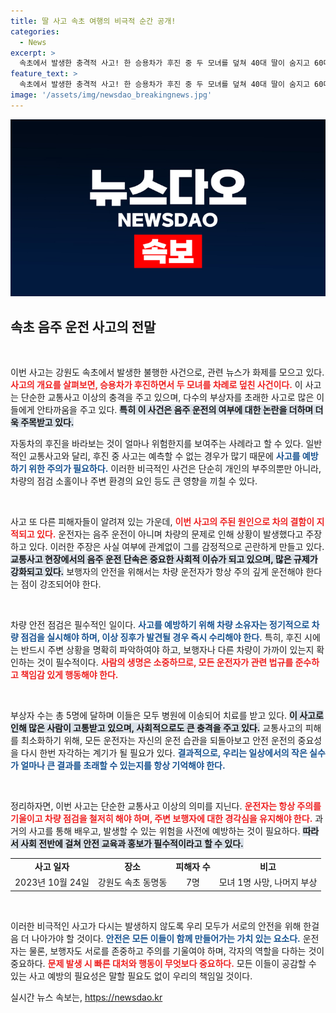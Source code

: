 ```yaml
---
title: 딸 사고 속초 여행의 비극적 순간 공개!
categories:
  - News
excerpt: >
  속초에서 발생한 충격적 사고! 한 승용차가 후진 중 두 모녀를 덮쳐 40대 딸이 숨지고 60대 어머니가 다쳤습니다. 운전자는 음주를 부인하며 차량 문제를 주장하고 있습니다. 자세한 사연을 확인하세요!
feature_text: >
  속초에서 발생한 충격적 사고! 한 승용차가 후진 중 두 모녀를 덮쳐 40대 딸이 숨지고 60대 어머니가 다쳤습니다. 운전자는 음주를 부인하며 차량 문제를 주장하고 있습니다. 자세한 사연을 확인하세요!
image: '/assets/img/newsdao_breakingnews.jpg'
---
```


<p><img src="/assets/img/newsdao_breakingnews.jpg" alt="cryptoinkorea 속보" /></p>

<h2 data-ke-size="size26">속초 음주 운전 사고의 전말</h2>

<p data-ke-size="size16">&nbsp;</p>

<p>이번 사고는 강원도 속초에서 발생한 불행한 사건으로, 관련 뉴스가 화제를 모으고 있다. <b><span style="color: #ee2323;">사고의 개요를 살펴보면, 승용차가 후진하면서 두 모녀를 차례로 덮친 사건이다.</span></b> 이 사고는 단순한 교통사고 이상의 충격을 주고 있으며, 다수의 부상자를 초래한 사고로 많은 이들에게 안타까움을 주고 있다. <b><span style="background-color: #21538527;">특히 이 사건은 음주 운전의 여부에 대한 논란을 더하며 더욱 주목받고 있다.</span></b> </p>

<p>자동차의 후진을 바라보는 것이 얼마나 위험한지를 보여주는 사례라고 할 수 있다. 일반적인 교통사고와 달리, 후진 중 사고는 예측할 수 없는 경우가 많기 때문에 <b><span style="color: #1a5490;">사고를 예방하기 위한 주의가 필요하다.</span></b> 이러한 비극적인 사건은 단순히 개인의 부주의뿐만 아니라, 차량의 점검 소홀이나 주변 환경의 요인 등도 큰 영향을 끼칠 수 있다.</p>

<p data-ke-size="size16">&nbsp;</p>

<p>사고 또 다른 피해자들이 알려져 있는 가운데, <b><span style="color: #ee2323;">이번 사고의 주된 원인으로 차의 결함이 지적되고 있다.</span></b> 운전자는 음주 운전이 아니며 차량의 문제로 인해 상황이 발생했다고 주장하고 있다. 이러한 주장은 사실 여부에 관계없이 그를 감정적으로 곤란하게 만들고 있다. <b><span style="background-color: #21538527;">교통사고 현장에서의 음주 운전 단속은 중요한 사회적 이슈가 되고 있으며, 많은 규제가 강화되고 있다.</span></b> 보행자의 안전을 위해서는 차량 운전자가 항상 주의 깊게 운전해야 한다는 점이 강조되어야 한다.</p>

<p data-ke-size="size16">&nbsp;</p>

<p>차량 안전 점검은 필수적인 일이다. <b><span style="color: #1a5490;">사고를 예방하기 위해 차량 소유자는 정기적으로 차량 점검을 실시해야 하며, 이상 징후가 발견될 경우 즉시 수리해야 한다.</span></b> 특히, 후진 시에는 반드시 주변 상황을 명확히 파악하여야 하고, 보행자나 다른 차량이 가까이 있는지 확인하는 것이 필수적이다. <b><span style="color: #ee2323;">사람의 생명은 소중하므로, 모든 운전자가 관련 법규를 준수하고 책임감 있게 행동해야 한다.</span></b> </p>

<p data-ke-size="size16">&nbsp;</p>

<p>부상자 수는 총 5명에 달하며 이들은 모두 병원에 이송되어 치료를 받고 있다. <b><span style="background-color: #21538527;">이 사고로 인해 많은 사람이 고통받고 있으며, 사회적으로도 큰 충격을 주고 있다.</span></b> 교통사고의 피해를 최소화하기 위해, 모든 운전자는 자신의 운전 습관을 되돌아보고 안전 운전의 중요성을 다시 한번 자각하는 계기가 될 필요가 있다. <b><span style="color: #1a5490;">결과적으로, 우리는 일상에서의 작은 실수가 얼마나 큰 결과를 초래할 수 있는지를 항상 기억해야 한다.</span></b></p>

<p data-ke-size="size16">&nbsp;</p>

<p>정리하자면, 이번 사고는 단순한 교통사고 이상의 의미를 지닌다. <b><span style="color: #ee2323;">운전자는 항상 주의를 기울이고 차량 점검을 철저히 해야 하며, 주변 보행자에 대한 경각심을 유지해야 한다.</span></b> 과거의 사고를 통해 배우고, 발생할 수 있는 위험을 사전에 예방하는 것이 필요하다. <b><span style="background-color: #21538527;">따라서 사회 전반에 걸쳐 안전 교육과 홍보가 필수적이라고 할 수 있다.</span></b></p>

<table style="width: 100%; border-collapse: collapse;">
<tr>
<td style="text-align: center; height: 17px;"><b>사고 일자</b></td>
<td style="text-align: center; height: 17px;"><b>장소</b></td>
<td style="text-align: center; height: 17px;"><b>피해자 수</b></td>
<td style="text-align: center; height: 17px;"><b>비고</b></td>
</tr>
<tr>
<td style="text-align: center; height: 17px;">2023년 10월 24일</td>
<td style="text-align: center; height: 17px;">강원도 속초 동명동</td>
<td style="text-align: center; height: 17px;">7명</td>
<td style="text-align: center; height: 17px;">모녀 1명 사망, 나머지 부상</td>
</tr>
</table>

<p data-ke-size="size16">&nbsp;</p>

<p>이러한 비극적인 사고가 다시는 발생하지 않도록 우리 모두가 서로의 안전을 위해 한걸음 더 나아가야 할 것이다. <b><span style="color: #1a5490;">안전은 모든 이들이 함께 만들어가는 가치 있는 요소다.</span></b> 운전자는 물론, 보행자도 서로를 존중하고 주의를 기울여야 하며, 각자의 역할을 다하는 것이 중요하다. <b><span style="color: #ee2323;">문제 발생 시 빠른 대처와 행동이 무엇보다 중요하다.</span></b> 모든 이들이 공감할 수 있는 사고 예방의 필요성은 말할 필요도 없이 우리의 책임일 것이다.</p>
실시간 뉴스 속보는, <a href="https://newsdao.kr" rel="dofollow">https://newsdao.kr</a>



